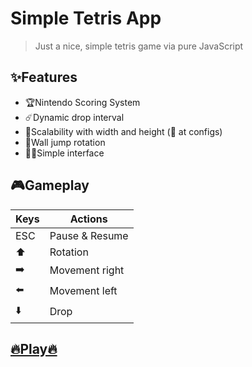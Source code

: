 # Simple Tetris App

> Just a nice,  simple tetris game via pure JavaScript

## ✨Features

 - 🏆Nintendo Scoring System
 - ☄️Dynamic drop interval
 - 🌌Scalability with width and height (👀 at configs)
 - 🦶Wall jump rotation
 - 💁‍♂️Simple interface

## 🎮Gameplay

| Keys | Actions |
|--|--|
| ESC | Pause & Resume|
| ⬆️ | Rotation |
| ➡️ | Movement right|
| ⬅️ | Movement left|
| ⬇️ | Drop|

## [🔥Play🔥](https://simple-tetris-app.vercel.app/)

